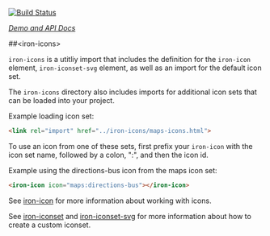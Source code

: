 
<!---

This README is automatically generated from the comments in these files:
iron-icons.html

Edit those files, and our readme bot will duplicate them over here!
Edit this file, and the bot will squash your changes :)

The bot does some handling of markdown. Please file a bug if it does the wrong
thing! https://github.com/PolymerLabs/tedium/issues

-->

[![Build Status](https://travis-ci.org/PolymerElements/iron-icons.svg?branch=master)](https://travis-ci.org/PolymerElements/iron-icons)

_[Demo and API Docs](https://elements.polymer-project.org/elements/iron-icons)_


##&lt;iron-icons&gt;

`iron-icons` is a utitliy import that includes the definition for the `iron-icon` element, `iron-iconset-svg` element, as well as an import for the default icon set.

The `iron-icons` directory also includes imports for additional icon sets that can be loaded into your project.

Example loading icon set:

```html
<link rel="import" href="../iron-icons/maps-icons.html">
```

To use an icon from one of these sets, first prefix your `iron-icon` with the icon set name, followed by a colon, ":", and then the icon id.

Example using the directions-bus icon from the maps icon set:

```html
<iron-icon icon="maps:directions-bus"></iron-icon>
```

See [iron-icon](#iron-icon) for more information about working with icons.

See [iron-iconset](#iron-iconset) and [iron-iconset-svg](#iron-iconset-svg) for more information about how to create a custom iconset.



